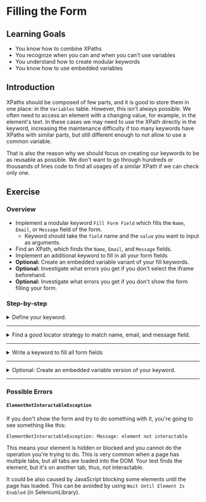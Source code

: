 # Filling the Form

## Learning Goals

- You know how to combine XPaths
- You recognize when you can and when you can't use variables
- You understand how to create modular keywords
- You know how to use embedded variables

## Introduction

XPaths should be composed of few parts, and it is good to store them in one place:
in the `Variables` table. However, this isn't always possible. We often need to
access an element with a changing value, for example, in the element's text. In
these cases we may need to use the XPath directly in the keyword, increasing the
maintenance difficulty if too many keywords have XPaths with similar parts, but
still different enough to not allow to use a common variable.

That is also the reason why we should focus on creating our keywords to be as reusable
as possible. We don't want to go through hundreds or thousands of lines code to find all
usages of a similar XPath if we can check only one.

## Exercise

### Overview

- Implement a modular keyword `Fill Form Field` which fills the
`Name`, `Email`, or `Message` field of the form.
  - Keyword should take the `field` name and the `value` you want to input as arguments.
- Find an XPath, which finds the `Name`, `Email`, and `Message` fields.
- Implement an additional keyword to fill in all your form fields
- **Optional:** Create an embedded variable variant of your fill keywords.
- **Optional:** Investigate what errors you get if you don't select the iframe beforehand.
- **Optional:** Investigate what errors you get if you don't show the form filling your form.

### Step-by-step

<details>
  <summary>Define your keyword.</summary>

<br />

We've finally reached a point where we can start filling out our form. The easiest
fields to tackle are the name, email, and message fields. They're similar fields,
so we should aim to create a reusable keyword that can fill each field just by specifying which
field we want to fill. We'll start by defining a keyword, which takes two arguments:
the field we want to fill, and the value we want to give that field.

- Define a keyword `Fill Form Field`, which takes 2 arguments: `field` and `value`.

</details>

---

<details>
  <summary>Find a good locator strategy to match name, email, and message field.</summary>

<br />

We know we'll input the value of the `value` argument, but we still don't know how
to access our element. Unfortunately, as we look at the form source code, we see that
the fields don't have any attributes that could really help us. Even worse, they're different
types: name and email fields are `input` and the message field is `textarea`. Seems like the
only element we can get a hand on is the `label` for each form field.

Let's first handle the situation with our mismatching input fields. One thing we know for sure:
our input field is _after_ the `label`. This means we can use the XPath `following-sibling` to
target elements that are children of the same parent, but come _after_  some specific element.
The `following-sibling` requires two colons (`::`) to indicate what element we want to match. XPath
supports wildcards, we could just use `*` to match any element after our `label`, but we want to
make sure we match our input field.

Similar to `following-sibling` we can check the type of
the current element by using `self`. For example, `//*[self::input]` is identical to `//input`.
Our input fields are either `input` or `textarea`, so our XPath should match both types. We can
use `or` inside our brackets (`[]`) to match either element. Half of our input field locator
is just about finished. There's no variables in our locator, so let's make it a static variable
in our `Variables` table.

- Create a variable called `INPUT_FIELD` into your `Variables` table and give it the value
`following-sibling::*[self::input or self::textarea]`.

> You can use `preceding-sibling` to get a element _before_ some other element. Both elements have to be direct `children` of the same `parent` element."
>
> :bulb: Remember to **test your XPath** in the browser. Without the `following-sibling` your XPath
> should match 6 fields, which are all the fields in the form.

Ok, we are now able to select all `input` and `textarea` fields in the form. Now we can start
to make our XPaths unique using the `label`. The label has a `:` and some extra spaces we don't
want to match in our XPath, so we'll use `contains()` again. This time we're not checking
the value of an attribute, so we can't use `contains(@attribute, 'value')`. Instead, we're matching
the `text` of the attribute. It works the same way, but the syntax is slightly different. Instead
of `@text`, we have to use `text()`.

Now, we have our `label` selector as well. This time however, the label holds a variable (our `field`
argument), so we cannot put that in our `Variables` table. Instead, we have to keep that as is
in our keyword and combine with our input field variable. Combining our XPath with a variable is as
simple as putting them right after each other so a case like this

```robot
*** Variables ***
${XPATH_VARIABLE}       c/d

*** Keywords ***
My Keyword
    Click Element       //a/b/${XPATH_VARIABLE}
```

would click an element with the XPath `//a/b/c/d`. We now how the locator for both our input field
and our label. We're all set to combine our XPaths and input a value into our form field.

<details>
  <summary>SeleniumLibrary</summary>

- Add `Input Text` keyword call into your `Fill Form Field` keyword.
- Set the first argument for `Input Text` as `//label[contains(text(), "${field}")]/${INPUT_FIELD}`.
- Set the second argument to `${value}`.

We're now able to fill in our fields! Except that the _form is inside an iframe_. This means that we need to
select the frame before we can input anything. In the last exercise we defined `Run Inside Iframe`, which we
can use to fill our form inside our `Fill Form Field`.

- Add a `Run Inside Iframe` call before `Input Text` (on the same line!) to run `Input Text` inside our
form iframe.

> Performance-wise it's recommended to write a wrapper keyword to call `Run Inside Iframe` only once,
> since we're operating inside the same frame for a while. Moreover, repeatedly selecting and deselecting
> the frame takes time. Feel free to make an additional wrapper keyword if you like.

</details> <!-- SeleniumLibrary -->

<details>
  <summary>Browser</summary>

- Add `Fill Text` keyword call into your `Fill Form Field` keyword.
- Set the first argument for `Fill Text` as `//label[contains(text(), "${field}")]/${INPUT_FIELD}`.
- Set the second argument to `${value}`.

Now we can fill our fields! Except that the _form is inside an iframe_.
Browser library doesn't have a way
to select a frame separately and execute a certain amount of steps inside the iframe
before deselecting the frame. Instead, the iframe needs to be selected separately for
each keyword call. Before we can go any further, we need to actually fix our `Fill Form Field`
keyword.

In Browser library iframes are handled with a special `>>>` syntax, which indicates that
we're selecting something from inside an iframe. For example `Click    my-frame >>> my-button`
click a button with the locator `my-button` inside an iframe with the locator `my-frame`.

- Add iframe handling to your `Fill Form Field` keyword by using `>>>` syntax.

</details> <!-- Browser -->

</details> <!-- Find a locator -->

---

<details>
  <summary>Write a keyword to fill all form fields</summary>

<br />

Now that we have our modular keyword we can use to fill any of our fields, we can
implement a new keyword, which calls our modular keyword several times for different
fields. And then we finally have something we can call in our test case, so we can replace
our initial `No Operation` call in our test case.

- Create a new keyword called `Fill All Form Fields`.
- Inside `Fill All Form Fields` call `Fill Form Field` once for `Name`, `E-mail`, and `Message` each.
- Replace `No Operation` to `Fill All Form Fields` in your test suite file.

We can now hard-code our values for the three first fields. However, wouldn't it be cool if we
could give the keyword arguments and still call it from the test suite without arguments? We can do
that by using default values for arguments. Default values are given in a similar fashion to Python, by
using `${argument}=value` in our `[Arguments]`. Default values can be hardcoded or they can be other
variables we've defined in our `Variables` table or set as test/suite variables during our test case.

Let's add some default values for our `Name`, `E-mail`, and `Message` fields by new variables for each.
We'll call them `DEFAULT_<field>` for clarity. After we've created our variables, we can add arguments
to our `Fill All Form Fields` keyword for `name`, `email` and `message` and give them the default values
we just defined.

- Add three variables: `DEFAULT_NAME`, `DEFAULT_EMAIL`, and `DEFAULT_MESSAGE` to your `Variables` table
and give them some values (e.g `John Doe`, `john.doe@example.com`, `Hello, my name is John Doe.`
respectively).
- Add three arguments for your `Fill All Form Fields` named `name`, `email`, and `message` and give them
the default values based on your newly created variables.

</details> <!-- Fill all form fields -->

---

<details>
  <summary>Optional: Create an embedded variable version of your keyword.</summary>

<br />

We already have a working solution for filling our fields. There is, however, an alternative
solution, that has no other function than changing the keyword semantics a bit and it can
make reading the test case more natural.

Embedded arguments in a keyword allow the test case keywords to be read more fluently. For example,
we can change `Fill Form Field    Name    John Doe` into `Input "John Doe" Into Name Field` and
both will work in exactly the same way. Using embedded arguments in a keyword is only really powerful when
writing them directly in a test suite. Since the only difference for traditional keywords is
semantic, we don't really need to hide our arguments if we're only staying inside our resource files.
However, using embedded arguments can make it more difficult to jump between keywords in your editor.
We can't search keywords with embedded arguments directly by copy-pasting the keyword and during the
writing of this training, only some editors support jumping to keywords with embedded arguments.

We can define a keyword to use embedded arguments simply by placing the variable into the keyword
definition. So, for example `Input "John Doe" Into Name Field` keyword could be defined as
`Input "${value}" Into ${field} Field`. One thing to note is that keywords with embedded arguments
**cannot** take arguments with `[Arguments]`. If we try to have a keyword use both, we're going to
get an error when running our test case:

```text
[ ERROR ] Error in resource file '/path/to/our/file.robot': Creating keyword 'Input "${value}" Into ${field} Field' failed: Keyword cannot have both normal and embedded arguments.
```

> Embedded arguments are useful when we write our test case in user story and gherkin format.
> For example, we could define our keyword like this:
> `As A ${user} I Should Be Able To ${do something}`. Then, we could define our test
> case with `As A Regular User I should Be Able To Login With Valid Credentials`,
> `As A Customer I Should Be Able To View My Orders`, etc.

- Add a keyword that takes embedded arguments instead of normal ones to fill your form.
- Modify your `Fill All Form Fields` to use the embedded arguments or call your embedded
arguments form the test case directly (you can modify them back after testing if you want,
it doesn't affect the outcome of the training).
- (Optional) Change your test suite to call the embedded argument keywords directly.

</details>

---

### Possible Errors

#### `ElementNotInteractableException`

If you don't show the form and try to do something with it, you're going to
see something like this:

```text
ElementNotInteractableException: Message: element not interactable
```

This means your element is hidden or blocked and you cannot do the operation
you're trying to do. This is very common when a page has multiple tabs, but
all tabs are loaded into the DOM. Your test finds the element, but it's
on another tab, thus, not interactable.

It could be also caused by JavaScript blocking some elements until the page
has loaded. This can be avoided by using `Wait Until Element Is Enabled`
(in SeleniumLibrary).
